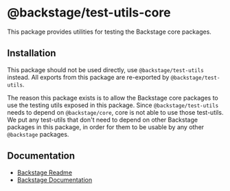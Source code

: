 # @backstage/test-utils-core

This package provides utilities for testing the Backstage core packages.

## Installation

This package should not be used directly, use `@backstage/test-utils` instead. All exports from this
package are re-exported by `@backstage/test-utils`.

The reason this package exists is to allow the Backstage core packages to use the testing utils exposed in this package. Since `@backstage/test-utils` needs to depend on `@backstage/core`, core is not able to use those test-utils. We put any test-utils that don't need to depend on other Backstage packages in this package, in order for them to be usable by any other `@backstage` packages.

## Documentation

- [Backstage Readme](https://github.com/spotify/backstage/blob/master/README.md)
- [Backstage Documentation](https://github.com/spotify/backstage/blob/master/docs/README.md)

